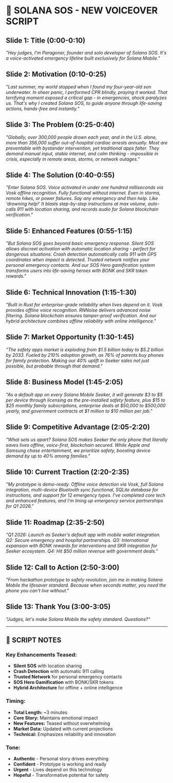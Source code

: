 # 🚨 SOLANA SOS - NEW VOICEOVER SCRIPT

## Slide 1: Title (0:00-0:10)
*"Hey judges, I'm Paragoner, founder and solo developer of Solana SOS. It's a voice-activated emergency lifeline built exclusively for Solana Mobile."*

## Slide 2: Motivation (0:10-0:25)
*"Last summer, my world stopped when I found my four-year-old son underwater. In sheer panic, I performed CPR blindly, praying it worked. That terrifying moment exposed a critical gap - in emergencies, shock paralyzes us. That's why I created Solana SOS, to guide anyone through life-saving actions, hands-free and instantly."*

## Slide 3: The Problem (0:25-0:40)
*"Globally, over 300,000 people drown each year, and in the U.S. alone, more than 356,000 suffer out-of-hospital cardiac arrests annually. Most are preventable with bystander intervention, yet traditional apps falter. They demand manual input, stable internet, and calm thinking - impossible in crisis, especially in remote areas, storms, or network outages."*

## Slide 4: The Solution (0:40-0:55)
*"Enter Solana SOS. Voice activated in under one hundred milliseconds via Vosk offline recognition. Fully functional without internet. Even in storms, remote hikes, or power failures. Say any emergency and then help. Like 'drowning help!' It blasts step-by-step instructions at max volume, auto-calls 911 with location sharing, and records audio for Solana blockchain verification."*

## Slide 5: Enhanced Features (0:55-1:15)
*"But Solana SOS goes beyond basic emergency response. Silent SOS allows discreet activation with automatic location sharing - perfect for dangerous situations. Crash detection automatically calls 911 with GPS coordinates when impact is detected. Trusted network notifies your personal emergency contacts. And our SOS Hero gamification system transforms users into life-saving heroes with BONK and SKR token rewards."*

## Slide 6: Technical Innovation (1:15-1:30)
*"Built in Rust for enterprise-grade reliability when lives depend on it. Vosk provides offline voice recognition. RNNoise delivers advanced noise filtering. Solana blockchain ensures tamper-proof verification. And our hybrid architecture combines offline reliability with online intelligence."*

## Slide 7: Market Opportunity (1:30-1:45)
*"The safety apps market is exploding from $1.5 billion today to $5.2 billion by 2033. Fueled by 210% adoption growth, as 76% of parents buy phones for family protection. Making our 40% uplift in Seeker sales not just possible, but probable through that demand."*

## Slide 8: Business Model (1:45-2:05)
*"As a default app on every Solana Mobile Seeker, it will generate $3 to $5 per device through licensing as the pre-installed safety feature, plus $15 to $25 monthly family subscriptions, enterprise deals at $50,000 to $500,000 yearly, and government contracts at $1 million to $10 million per job."*

## Slide 9: Competitive Advantage (2:05-2:20)
*"What sets us apart? Solana SOS makes Seeker the only phone that literally saves lives offline, voice-first, blockchain secured. While Apple and Samsung chase entertainment, we prioritize safety, boosting device demand by up to 40% among families."*

## Slide 10: Current Traction (2:20-2:35)
*"My prototype is demo-ready. Offline voice detection via Vosk, full Solana integration, multi-device Bluetooth sync functional, SQLite database for instructions, and support for 12 emergency types. I've completed core tech and enhanced features, and I'm lining up emergency service partnerships for Q1 2026."*

## Slide 11: Roadmap (2:35-2:50)
*"Q1 2026: Launch as Seeker's default app with mobile wallet integration. Q2: Secure emergency and hospital partnerships. Q3: International expansion with BONK rewards for interventions and SKR integration for Seeker ecosystem. Q4: Hit $50 million revenue with government deals."*

## Slide 12: Call to Action (2:50-3:00)
*"From hackathon prototype to safety revolution, join me in making Solana Mobile the lifesaver standard. Because when seconds matter, you need the phone you can't live without."*

## Slide 13: Thank You (3:00-3:05)
*"Judges, let's make Solana Mobile the safety standard. Questions?"*

---

## 🎯 **SCRIPT NOTES**

### **Key Enhancements Teased:**
- **Silent SOS** with location sharing
- **Crash Detection** with automatic 911 calling
- **Trusted Network** for personal emergency contacts
- **SOS Hero Gamification** with BONK/SKR tokens
- **Hybrid Architecture** for offline + online intelligence

### **Timing:**
- **Total Length:** ~3 minutes
- **Core Story:** Maintains emotional impact
- **New Features:** Teased without overwhelming
- **Market Data:** Updated with current projections
- **Technical:** Emphasizes reliability and innovation

### **Tone:**
- **Authentic** - Personal story drives everything
- **Confident** - Prototype is working and ready
- **Urgent** - Lives depend on this technology
- **Hopeful** - Transformative potential for safety 